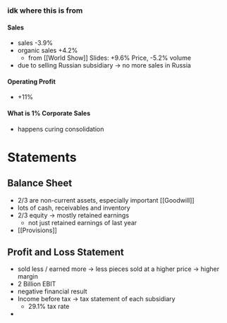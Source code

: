 
### idk where this is from
#### Sales
- sales -3.9% 
- organic sales +4.2%
	- from [[World Show]] Slides: +9.6% Price, -5.2% volume 
- due to selling Russian subsidiary -> no more sales in Russia 
#### Operating Profit
- +11%

#### What is 1% Corporate Sales
- happens curing consolidation 

# Statements
## Balance Sheet
- 2/3 are non-current assets, especially important [[Goodwill]]
- lots of cash, receivables and inventory
- 2/3 equity -> mostly retained earnings
	- not just retained earnings of last year
- [[Provisions]]
## Profit and Loss Statement
- sold less / earned more -> less pieces sold at a higher price -> higher margin
- 2 Billion EBIT
- negative financial result
- Income before tax -> tax statement of each subsidiary
	- 29.1% tax rate
- 


